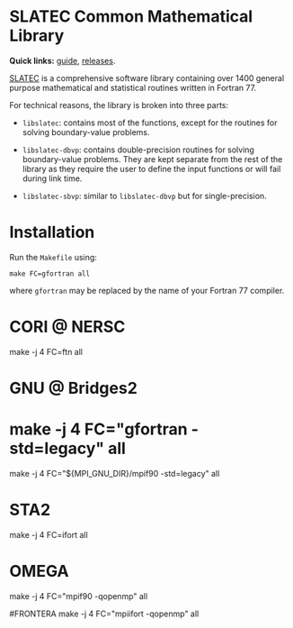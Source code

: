 SLATEC Common Mathematical Library
==================================

**Quick links:** [guide][gde], [releases][rel].

[SLATEC][slt] is a comprehensive software library containing over 1400 general
purpose mathematical and statistical routines written in Fortran 77.

For technical reasons, the library is broken into three parts:

  - `libslatec`: contains most of the functions, except for the routines for
	solving boundary-value problems.

  - `libslatec-dbvp`: contains double-precision routines for solving
    boundary-value problems.  They are kept separate from the rest of the
    library as they require the user to define the input functions or will
    fail during link time.

  - `libslatec-sbvp`: similar to `libslatec-dbvp` but for single-precision.

# Installation

Run the `Makefile` using:

    make FC=gfortran all

where `gfortran` may be replaced by the name of your Fortran 77 compiler.

[gde]: https://raw.githubusercontent.com/Rufflewind/slatec/master/guide
[rel]: https://github.com/Rufflewind/slatec/releases
[slt]: http://netlib.org/slatec

# CORI @ NERSC
make -j 4 FC=ftn all

# GNU @ Bridges2
# make -j 4 FC="gfortran -std=legacy" all
make -j 4 FC="${MPI_GNU_DIR}/mpif90 -std=legacy" all

# STA2
make -j 4 FC=ifort all

# OMEGA
make -j 4 FC="mpif90 -qopenmp" all

#FRONTERA
make -j 4 FC="mpiifort -qopenmp" all